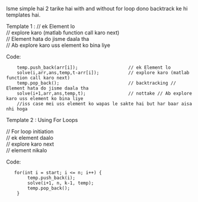  Isme simple hai 2 tarike hai with and without for loop dono backtrack ke hi templates hai.

Template 1 :
// ek Element lo  
// explore karo (matlab function call karo next)  
// Element hata do jisme daala tha  
// Ab explore karo uss element ko bina liye  

Code:
   
        temp.push_back(arr[i]);                   // ek Element lo
        solve(i,arr,ans,temp,t-arr[i]);           // explore karo (matlab function call karo next)                                                    
        temp.pop_back();                          // backtracking // Element hata do jisme daala tha
        solve(i+1,arr,ans,temp,t);                // nottake // Ab explore karo uss element ko bina liye 
        //iss case mei uss element ko wapas le sakte hai but har baar aisa nhi hoga


Template 2 : Using For Loops 

// For loop initiation  
// ek element daalo   
// explore karo next  
// element nikalo   


Code:

       for(int i = start; i <= n; i++) {
            temp.push_back(i);
            solve(i+1, n, k-1, temp);
            temp.pop_back();
        }
